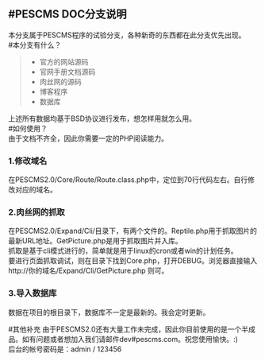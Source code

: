 #PESCMS DOC分支说明  
------   
本分支属于PESCMS程序的试验分支，各种新奇的东西都在此分支优先出现。  
#本分支有什么？  
> * 官方的网站源码  
> * 官网手册文档源码  
> * 肉丝网的源码   
> * 博客程序  
> * 数据库    
  

上述所有数据均基于BSD协议进行发布，想怎样用就怎么用。  
#如何使用？  
由于文档不齐全，因此你需要一定的PHP阅读能力。  
### 1.修改域名  
在PESCMS2.0/Core/Route/Route.class.php中，定位到70行代码左右。自行修改对应的域名。  
### 2.肉丝网的抓取  
在PESCMS2.0/Expand/Cli/目录下，有两个文件的。Reptile.php用于抓取图片的最新URL地址。GetPicture.php是用于抓取图片并入库。  
抓取是基于cli模式进行的，简单就是用于linux的cron或者win的计划任务。  
要进行页面抓取调试，则在目录下找到Core.php，打开DEBUG。浏览器直接输入 http://你的域名/Expand/Cli/GetPicture.php 则可。  
### 3.导入数据库  
数据在项目的根目录下，数据库不一定是最新的。我会定时更新。  
  

#其他补充
由于PESCMS2.0还有大量工作未完成，因此你目前使用的是一个半成品。如有问题或者想加入我们请邮件dev#pescms.com。祝您使用愉快。:)  
后台的帐号密码是：admin / 123456